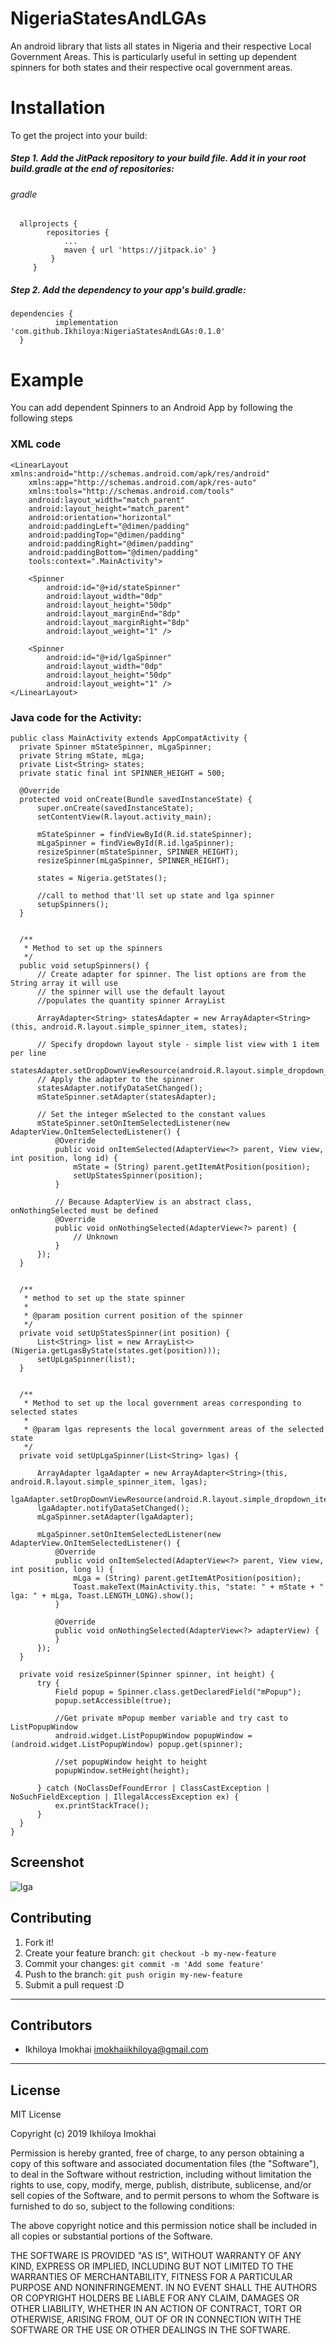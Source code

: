 # NigeriaStatesAndLGAs
An android library that lists all states in Nigeria and their respective Local Government Areas.
This is particularly useful in setting up dependent spinners for both states and their respective ocal government areas.

# Installation
To get the project into your build:
##### Step 1. Add the JitPack repository to your build file. Add it in your root build.gradle at the end of repositories:
###### gradle
```
  allprojects {
		repositories {
			...
			maven { url 'https://jitpack.io' }
		 }
	 }
  ```
  
 ##### Step 2. Add the dependency to your app's build.gradle:
  ```
  dependencies {
	        implementation 'com.github.Ikhiloya:NigeriaStatesAndLGAs:0.1.0'
	}
  ```

# Example
You can add dependent Spinners to an Android App by following the following steps

### XML code

```
<LinearLayout xmlns:android="http://schemas.android.com/apk/res/android"
    xmlns:app="http://schemas.android.com/apk/res-auto"
    xmlns:tools="http://schemas.android.com/tools"
    android:layout_width="match_parent"
    android:layout_height="match_parent"
    android:orientation="horizontal"
    android:paddingLeft="@dimen/padding"
    android:paddingTop="@dimen/padding"
    android:paddingRight="@dimen/padding"
    android:paddingBottom="@dimen/padding"
    tools:context=".MainActivity">

    <Spinner
        android:id="@+id/stateSpinner"
        android:layout_width="0dp"
        android:layout_height="50dp"
        android:layout_marginEnd="8dp"
        android:layout_marginRight="8dp"
        android:layout_weight="1" />

    <Spinner
        android:id="@+id/lgaSpinner"
        android:layout_width="0dp"
        android:layout_height="50dp"
        android:layout_weight="1" />
</LinearLayout>

```

### Java code for the Activity:
  ```
 public class MainActivity extends AppCompatActivity {
    private Spinner mStateSpinner, mLgaSpinner;
    private String mState, mLga;
    private List<String> states;
    private static final int SPINNER_HEIGHT = 500;

    @Override
    protected void onCreate(Bundle savedInstanceState) {
        super.onCreate(savedInstanceState);
        setContentView(R.layout.activity_main);

        mStateSpinner = findViewById(R.id.stateSpinner);
        mLgaSpinner = findViewById(R.id.lgaSpinner);
        resizeSpinner(mStateSpinner, SPINNER_HEIGHT);
        resizeSpinner(mLgaSpinner, SPINNER_HEIGHT);

        states = Nigeria.getStates();

        //call to method that'll set up state and lga spinner
        setupSpinners();
    }


    /**
     * Method to set up the spinners
     */
    public void setupSpinners() {
        // Create adapter for spinner. The list options are from the String array it will use
        // the spinner will use the default layout
        //populates the quantity spinner ArrayList

        ArrayAdapter<String> statesAdapter = new ArrayAdapter<String>(this, android.R.layout.simple_spinner_item, states);

        // Specify dropdown layout style - simple list view with 1 item per line
        statesAdapter.setDropDownViewResource(android.R.layout.simple_dropdown_item_1line);
        // Apply the adapter to the spinner
        statesAdapter.notifyDataSetChanged();
        mStateSpinner.setAdapter(statesAdapter);

        // Set the integer mSelected to the constant values
        mStateSpinner.setOnItemSelectedListener(new AdapterView.OnItemSelectedListener() {
            @Override
            public void onItemSelected(AdapterView<?> parent, View view, int position, long id) {
                mState = (String) parent.getItemAtPosition(position);
                setUpStatesSpinner(position);
            }

            // Because AdapterView is an abstract class, onNothingSelected must be defined
            @Override
            public void onNothingSelected(AdapterView<?> parent) {
                // Unknown
            }
        });
    }


    /**
     * method to set up the state spinner
     *
     * @param position current position of the spinner
     */
    private void setUpStatesSpinner(int position) {
        List<String> list = new ArrayList<>(Nigeria.getLgasByState(states.get(position)));
        setUpLgaSpinner(list);
    }


    /**
     * Method to set up the local government areas corresponding to selected states
     *
     * @param lgas represents the local government areas of the selected state
     */
    private void setUpLgaSpinner(List<String> lgas) {

        ArrayAdapter lgaAdapter = new ArrayAdapter<String>(this, android.R.layout.simple_spinner_item, lgas);
        lgaAdapter.setDropDownViewResource(android.R.layout.simple_dropdown_item_1line);
        lgaAdapter.notifyDataSetChanged();
        mLgaSpinner.setAdapter(lgaAdapter);

        mLgaSpinner.setOnItemSelectedListener(new AdapterView.OnItemSelectedListener() {
            @Override
            public void onItemSelected(AdapterView<?> parent, View view, int position, long l) {
                mLga = (String) parent.getItemAtPosition(position);
                Toast.makeText(MainActivity.this, "state: " + mState + " lga: " + mLga, Toast.LENGTH_LONG).show();
            }

            @Override
            public void onNothingSelected(AdapterView<?> adapterView) {
            }
        });
    }

    private void resizeSpinner(Spinner spinner, int height) {
        try {
            Field popup = Spinner.class.getDeclaredField("mPopup");
            popup.setAccessible(true);

            //Get private mPopup member variable and try cast to ListPopupWindow
            android.widget.ListPopupWindow popupWindow = (android.widget.ListPopupWindow) popup.get(spinner);

            //set popupWindow height to height
            popupWindow.setHeight(height);

        } catch (NoClassDefFoundError | ClassCastException | NoSuchFieldException | IllegalAccessException ex) {
            ex.printStackTrace();
        }
    }
}

  ```
## Screenshot
![lga](https://user-images.githubusercontent.com/28486520/57760397-61b6a100-76f3-11e9-8ec3-4d81e228a345.png)

## Contributing
 
1. Fork it!
2. Create your feature branch: `git checkout -b my-new-feature`
3. Commit your changes: `git commit -m 'Add some feature'`
4. Push to the branch: `git push origin my-new-feature`
5. Submit a pull request :D


_ _ _
## Contributors
- Ikhiloya Imokhai <imokhaiikhiloya@gmail.com>

_ _ _

## License
MIT License

Copyright (c) 2019 Ikhiloya Imokhai

Permission is hereby granted, free of charge, to any person obtaining a copy
of this software and associated documentation files (the "Software"), to deal
in the Software without restriction, including without limitation the rights
to use, copy, modify, merge, publish, distribute, sublicense, and/or sell
copies of the Software, and to permit persons to whom the Software is
furnished to do so, subject to the following conditions:

The above copyright notice and this permission notice shall be included in all
copies or substantial portions of the Software.

THE SOFTWARE IS PROVIDED "AS IS", WITHOUT WARRANTY OF ANY KIND, EXPRESS OR
IMPLIED, INCLUDING BUT NOT LIMITED TO THE WARRANTIES OF MERCHANTABILITY,
FITNESS FOR A PARTICULAR PURPOSE AND NONINFRINGEMENT. IN NO EVENT SHALL THE
AUTHORS OR COPYRIGHT HOLDERS BE LIABLE FOR ANY CLAIM, DAMAGES OR OTHER
LIABILITY, WHETHER IN AN ACTION OF CONTRACT, TORT OR OTHERWISE, ARISING FROM,
OUT OF OR IN CONNECTION WITH THE SOFTWARE OR THE USE OR OTHER DEALINGS IN THE
SOFTWARE.


